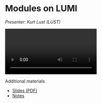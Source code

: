 # Modules on LUMI

*Presenter: Kurt Lust (LUST)*

<video src="https://462000265.lumidata.eu/1day-20230509/recordings/03_Modules_on_LUMI.mp4" controls="controls">
</video>

Additional materials

-   [Slides (PDF)](https://462000265.lumidata.eu/1day-20230509/files/LUMI-1day-20230509-03-modules.pdf)
-   [Notes](03_Modules.md)
